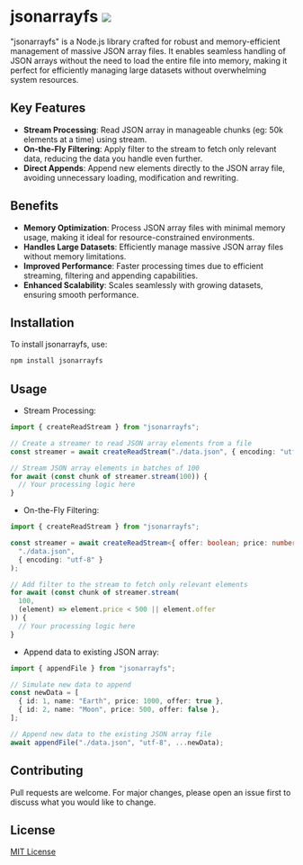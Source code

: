 # jsonarrayfs <img src="https://img.shields.io/npm/dm/jsonarrayfs" />

"jsonarrayfs" is a Node.js library crafted for robust and memory-efficient management of massive JSON array files. It enables seamless handling of JSON arrays without the need to load the entire file into memory, making it perfect for efficiently managing large datasets without overwhelming system resources.

## Key Features

- **Stream Processing**: Read JSON array in manageable chunks (eg: 50k elements at a time) using stream.
- **On-the-Fly Filtering**: Apply filter to the stream to fetch only relevant data, reducing the data you handle even further.
- **Direct Appends**: Append new elements directly to the JSON array file, avoiding unnecessary loading, modification and rewriting.

## Benefits

- **Memory Optimization**: Process JSON array files with minimal memory usage, making it ideal for resource-constrained environments.
- **Handles Large Datasets**: Efficiently manage massive JSON array files without memory limitations.
- **Improved Performance**: Faster processing times due to efficient streaming, filtering and appending capabilities.
- **Enhanced Scalability**: Scales seamlessly with growing datasets, ensuring smooth performance.

## Installation

To install jsonarrayfs, use:

```sh
npm install jsonarrayfs
```

## Usage

- Stream Processing:

```ts
import { createReadStream } from "jsonarrayfs";

// Create a streamer to read JSON array elements from a file
const streamer = await createReadStream("./data.json", { encoding: "utf-8" });

// Stream JSON array elements in batches of 100
for await (const chunk of streamer.stream(100)) {
  // Your processing logic here
}
```

- On-the-Fly Filtering:

```ts
import { createReadStream } from "jsonarrayfs";

const streamer = await createReadStream<{ offer: boolean; price: number }>(
  "./data.json",
  { encoding: "utf-8" }
);

// Add filter to the stream to fetch only relevant elements
for await (const chunk of streamer.stream(
  100,
  (element) => element.price < 500 || element.offer
)) {
  // Your processing logic here
}
```

- Append data to existing JSON array:

```ts
import { appendFile } from "jsonarrayfs";

// Simulate new data to append
const newData = [
  { id: 1, name: "Earth", price: 1000, offer: true },
  { id: 2, name: "Moon", price: 500, offer: false },
];

// Append new data to the existing JSON array file
await appendFile("./data.json", "utf-8", ...newData);
```

## Contributing

Pull requests are welcome. For major changes, please open an issue first to discuss what you would like to change.

## License

[MIT License ](https://github.com/mochatek/jsonarrayfs/blob/main/LICENSE)
